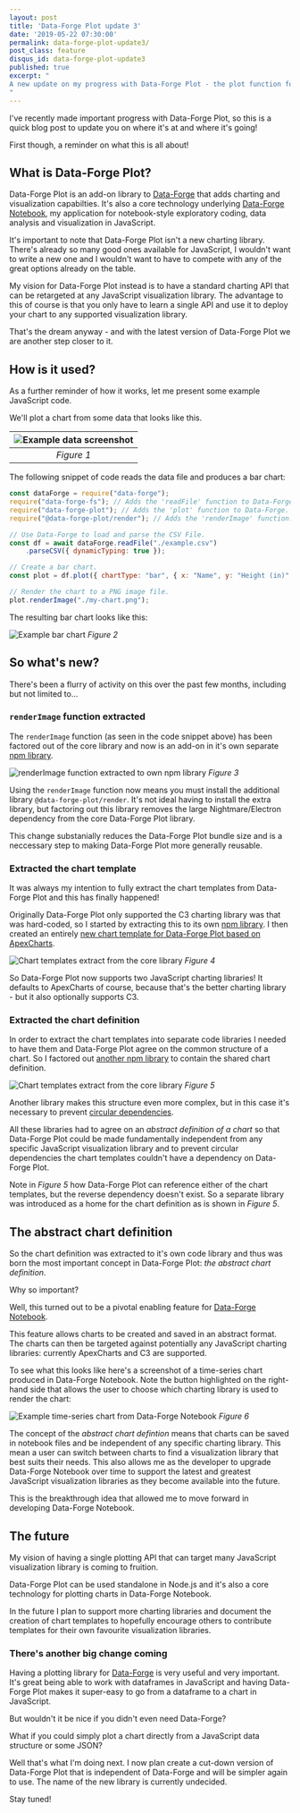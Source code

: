 ```yaml
---
layout: post
title: 'Data-Forge Plot update 3'
date: '2019-05-22 07:30:00'
permalink: data-forge-plot-update3/
post_class: feature
disqus_id: data-forge-plot-update3
published: true
excerpt: "
A new update on my progress with Data-Forge Plot - the plot function for Data-Forge!
"
---
```


I've recently made important progress with Data-Forge Plot, so this is a quick blog post to update you on where it's at and where it's going!

First though, a reminder on what this is all about!

## What is Data-Forge Plot?

Data-Forge Plot is an add-on library to [Data-Forge](http://data-forge-js.com/) that adds charting and visualization capabilties. It's also a core technology underlying [Data-Forge Notebook](http://www.data-forge-notebook.com/), my application for notebook-style exploratory coding, data analysis and visualization in JavaScript.

It's important to note that Data-Forge Plot isn't a new charting library. There's already so many good ones available for JavaScript, I wouldn't want to write a new one and I wouldn't want to have to compete with any of the great options already on the table.

My vision for Data-Forge Plot instead is to have a standard charting API that can be retargeted at any JavaScript visualization library. The advantage to this of course is that you only have to learn a single API and use it to deploy your chart to any supported visualization library. 

That's the dream anyway - and with the latest version of Data-Forge Plot we are another step closer to it.

## How is it used?

As a further reminder of how it works, let me present some example JavaScript code. 

We'll plot a chart from some data that looks like this.

| ![Example data screenshot](/content/images/2019/05/Example_data.png) |
|:--:|
| *Figure 1* |

The following snippet of code reads the data file and produces a bar chart:

```javascript
const dataForge = require("data-forge");
require("data-forge-fs"); // Adds the 'readFile' function to Data-Forge.
require("data-forge-plot"); // Adds the 'plot' function to Data-Forge.
require("@data-forge-plot/render"); // Adds the 'renderImage' function.

// Use Data-Forge to load and parse the CSV File.
const df = await dataForge.readFile("./example.csv")
    .parseCSV({ dynamicTyping: true }); 

// Create a bar chart.
const plot = df.plot({ chartType: "bar", { x: "Name", y: "Height (in)" }));

// Render the chart to a PNG image file.
plot.renderImage("./my-chart.png");
```

The resulting bar chart looks like this:

![Example bar chart](/content/images/2019/05/Example_bar_chart.png)
*Figure 2*

## So what's new?

There's been a flurry of activity on this over the past few months, including but not limited to...

### `renderImage` function extracted

The `renderImage` function (as seen in the code snippet above) has been factored out of the core library and now is an add-on in it's own separate 
[npm library](https://www.npmjs.com/package/@data-forge-plot/render).

![renderImage function extracted to own npm library](/content/images/2019/05/renderImage_function_extracted.png)
*Figure 3*

Using the `renderImage` function now means you must install the additional library `@data-forge-plot/render`. It's not ideal having to install the extra library, but factoring out this library removes the large Nightmare/Electron dependency from the core Data-Forge Plot library.

This change substanially reduces the Data-Forge Plot bundle size and is a neccessary step to making Data-Forge Plot more generally reusable.

### Extracted the chart template

It was always my intention to fully extract the chart templates from Data-Forge Plot and this has finally happened! 

Originally Data-Forge Plot only supported the C3 charting library was that was hard-coded, so I started by extracting this to its own [npm library](https://www.npmjs.com/package/@data-forge-plot/c3). I then created an entirely [new chart template for Data-Forge Plot based on ApexCharts](https://www.npmjs.com/package/@data-forge-plot/apex).

![Chart templates extract from the core library](/content/images/2019/05/Separated_chart_plugins.png)
*Figure 4*

So Data-Forge Plot now supports two JavaScript charting libraries! It defaults to ApexCharts of course, because that's the better charting library - but it also optionally supports C3. 

### Extracted the chart definition

In order to extract the chart templates into separate code libraries I needed to have them and Data-Forge Plot agree on the common structure of a chart. So I factored out [another npm library](https://www.npmjs.com/package/@data-forge-plot/chart-def) to contain the shared chart definition.

![Chart templates extract from the core library](/content/images/2019/05/Separated_chart_def.png)
*Figure 5*

Another library makes this structure even more complex, but in this case it's necessary to prevent [circular dependencies](https://en.wikipedia.org/wiki/Circular_dependency). 

All these libraries had to agree on an *abstract definition of a chart* so that Data-Forge Plot could be made fundamentally independent from any specific JavaScript visualization library and to prevent circular dependencies the chart templates couldn't have a dependency on Data-Forge Plot. 

Note in *Figure 5* how Data-Forge Plot can reference either of the chart templates, but the reverse dependency doesn't exist. So a separate library was introduced as a home for the chart definition as is shown in *Figure 5*.

## The abstract chart definition

So the chart definition was extracted to it's own code library and thus was born the most important concept in Data-Forge Plot: *the abstract chart definition*.

Why so important? 

Well, this turned out to be a pivotal enabling feature for [Data-Forge Notebook](http://www.data-forge-notebook.com/).

This feature allows charts to be created and saved in an abstract format. The charts can then be targeted against potentially any JavaScript charting libraries: currently ApexCharts and C3 are supported.

To see what this looks like here's a screenshot of a time-series chart produced in Data-Forge Notebook. Note the button highlighted on the right-hand side that allows the user to choose which charting library is used to render the chart:

![Example time-series chart from Data-Forge Notebook](/content/images/2019/05/ApexCharts_line_chart.png)
*Figure 6*

The concept of the *abstract chart defintion* means that charts can be saved in notebook files and be independent of any specific charting library. This mean a user can switch between charts to find a visualization library that best suits their needs. This also allows me as the developer to upgrade Data-Forge Notebook over time to support the latest and greatest JavaScript visualization libraries as they become available into the future. 

This is the breakthrough idea that allowed me to move forward in developing Data-Forge Notebook.

## The future

My vision of having a single plotting API that can target many JavaScript visualization library is coming to fruition.

Data-Forge Plot can be used standalone in Node.js and it's also a core technology for plotting charts in Data-Forge Notebook.

In the future I plan to support more charting libraries and document the creation of chart templates to hopefully encourage others to contribute templates for their own favourite visualization libraries.

### There's another big change coming

Having a plotting library for [Data-Forge](http://data-forge-js.com/) is very useful and very important. It's great being able to work with dataframes in JavaScript and having Data-Forge Plot makes it super-easy to go from a dataframe to a chart in JavaScript. 

But wouldn't it be nice if you didn't even need Data-Forge? 

What if you could simply plot a chart directly from a JavaScript data structure or some JSON? 

Well that's what I'm doing next. I now plan create a cut-down version of Data-Forge Plot that is independent of Data-Forge and will be simpler again to use. The name of the new library is currently undecided. 

Stay tuned!